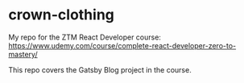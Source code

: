 # crown-clothing
My repo for the ZTM React Developer course: https://www.udemy.com/course/complete-react-developer-zero-to-mastery/

This repo covers the Gatsby Blog project in the course.


